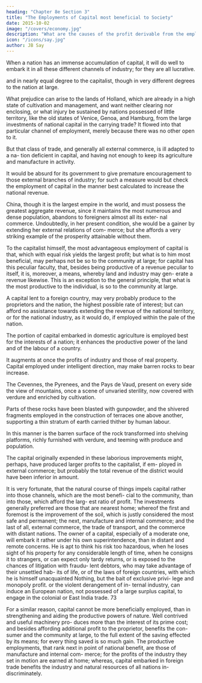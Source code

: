 ```yaml
---
heading: "Chapter 8e Section 3"
title: "The Employments of Capital most beneficial to Society"
date: 2015-10-02
image: "/covers/economy.jpg"
description: "What are the causes of the profit derivable from the employment of capital?"
icon: "/icons/say.jpg"
author: JB Say
---
```



When a nation has an immense accumulation of capital, it will do well to embark it in all these different channels of industry; for they are all lucrative.

 and in nearly equal
degree to the capitalist, though in very different degrees to
the nation at large. 

What prejudice can arise to the lands of Holland, which are already in a high state of cultivation and
management, and want neither clearing nor enclosing, or what
injury be sustained by nations possessed of little territory,
like the old states of Venice, Genoa, and Hamburg, from the
large investments of national capital in the carrying trade? It
flowed into that particular channel of employment, merely
because there was no other open to it. 

But that class of trade, and generally all external commerce, is ill adapted to a na-
tion deficient in capital, and having not enough to keep its
agriculture and manufacture in activity. 

It would be absurd for its government to give premature encouragement to
those external branches of industry; for such a measure would
but check the employment of capital in the manner best calculated to increase the national revenue. 

China, though it is the largest empire in the world, and must possess the greatest
aggregate revenue, since it maintains the most numerous and dense population, abandons to foreigners almost all its exter-
nal commerce. Undoubtedly, in her present condition, she would be a gainer by extending her external relations of com-
merce; but she affords a very striking example of the prosperity attainable without them.

To the capitalist himself, the most advantageous employment
of capital is that, which with equal risk yields the largest profit;
but what is to him most beneficial, may perhaps not be so to
the community at large; for capital has this peculiar faculty,
that, besides being productive of a revenue peculiar to itself,
it is, moreover, a means, whereby land and industry may gen-
erate a revenue likewise. This is an exception to the general
principle, that what is the most productive to the individual,
is so to the community at large. 

A capital lent to a foreign country, may very probably produce to the proprietors and
the nation, the highest possible rate of interest; but can afford
no assistance towards extending the revenue of the national
territory, or for the national industry, as it would do, if employed within the pale of the nation.

The portion of capital embarked in domestic agriculture is employed best for the interests of a nation; it enhances the
productive power of the land and of the labour of a country.

It augments at once the profits of industry and those of real property. Capital employed under intelligent direction, may
make barren rocks to bear increase. 

The Cevennes, the Pyrenees, and the Pays de Vaud, present on every side the view of mountains, once a scene of unvaried sterility, now
covered with verdure and enriched by cultivation. 

Parts of these rocks have been blasted with gunpowder, and the shivered fragments employed in the construction of terraces one
above another, supporting a thin stratum of earth carried thither by human labour. 

In this manner is the barren surface of the rock transformed into shelving platforms, richly furnished with verdure, and teeming with produce and population. 

The capital originally expended in these laborious improvements might, perhaps, have produced larger profits to the capitalist, if em-
ployed in external commerce; but probably the total revenue of the district would have been inferior in amount.

It is very fortunate, that the natural course of things impels
capital rather into those channels, which are the most benefi-
cial to the community, than into those, which afford the larg-
est ratio of profit. The investments generally preferred are
those that are nearest home; whereof the first and foremost is
the improvement of the soil, which is justly considered the
most safe and permanent; the next, manufacture and internal
commerce; and the last of all, external commerce, the trade
of transport, and the commerce with distant nations. The owner
of a capital, especially of a moderate one, will embark it rather
under his own superintendence, than in distant and remote
concerns. He is apt to think his risk too hazardous, when he
loses sight of his property for any considerable length of time,
when he consigns it to strangers, or can expect only tardy
returns, or is exposed to the chances of litigation with fraudu-
lent debtors, who may take advantage of their unsettled hab-
its of life, or of the laws of foreign countries, with which he is
himself unacquainted Nothing, but the bait of exclusive privi-
lege and monopoly profit. or the violent derangement of in-
ternal industry, can induce an European nation, not possessed
of a large surplus capital, to engage in the colonial or East
India trade. 73

For a similar reason, capital cannot be more beneficially
employed, than in strengthening and aiding the productive
powers of nature. Well contrived and useful machinery pro-
duces more than the interest of its prime cost; and besides
affording additional profit to the proprietor, benefits the con-
sumer and the community at large, to the full extent of the
saving effected by its means; for every thing saved is so much
gain. The productive employments, that rank next in point of
national benefit, are those of manufacture and internal com-
merce; for the profits of the industry they set in motion are
earned at home; whereas, capital embarked in foreign trade
benefits the industry and natural resources of all nations in-
discriminately.

